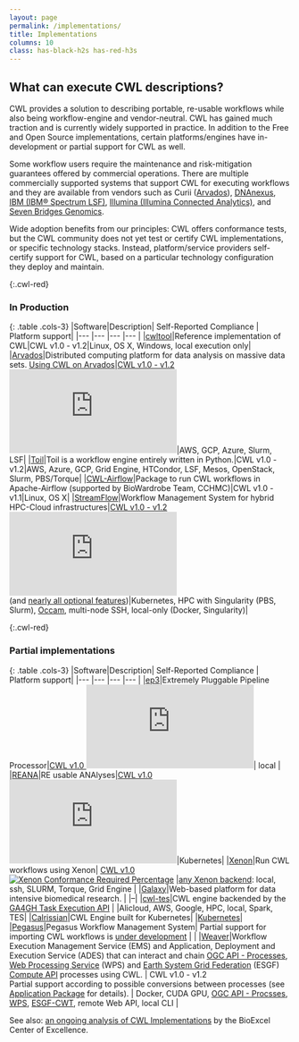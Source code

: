 ```yaml
---
layout: page
permalink: /implementations/
title: Implementations
columns: 10
class: has-black-h2s has-red-h3s
---
```


## What can execute CWL descriptions?
CWL provides a
solution to describing portable, re-usable workflows while also
being workflow-engine and vendor-neutral.
CWL has gained much traction and is currently widely
supported in practice. In addition to the Free and Open Source implementations, certain platforms/engines have in-development or partial support for CWL as well.

Some workflow users require the maintenance and risk-mitigation
guarantees offered by commercial operations. There are multiple
commercially supported systems that support CWL for executing
workflows and they are available from vendors such as Curii
([Arvados](https://arvados.org/)), [DNAnexus](https://www.dnanexus.com/), [IBM (IBM® Spectrum LSF)](https://www.ibm.com/analytics/spectrum-computing), [Illumina
(Illumina Connected Analytics)](https://www.illumina.com/products/by-type/informatics-products/connected-analytics.html?scid=2021-269ECL4851), and [Seven Bridges Genomics](https://www.sevenbridges.com/).

Wide adoption benefits from our principles: CWL offers
conformance tests, but the CWL community does not yet test or certify
CWL implementations, or specific technology stacks. Instead,
platform/service providers self-certify support for CWL, based on a
particular technology configuration they deploy and maintain.

{:.cwl-red}
### In Production

{: .table .cols-3}
|Software|Description| Self-Reported Compliance | Platform support|
|--- |--- |--- |--- |
|[cwltool](https://github.com/common-workflow-language/cwltool)|Reference implementation of CWL|CWL v1.0 - v1.2|Linux, OS X, Windows, local execution only|
|[Arvados](https://arvados.org/)|Distributed computing platform for data analysis on massive data sets. [Using CWL on Arvados](https://doc.arvados.org/user/cwl/cwl-runner.html)|[CWL v1.0 - v1.2 ![Required](https://badgen.net/https/jutro-4zz18-ytx3kamvs9vo8q5.collections.jutro.arvadosapi.com/required.json?icon=commonwl)](https://dev.arvados.org/projects/arvados/wiki/CWL_Conformance)|AWS, GCP, Azure, Slurm, LSF|
|[Toil](https://github.com/BD2KGenomics/toil)|Toil is a workflow engine entirely written in Python.|CWL v1.0 - v1.2|AWS, Azure, GCP, Grid Engine, HTCondor, LSF, Mesos, OpenStack, Slurm, PBS/Torque|
|[CWL-Airflow](https://github.com/Barski-lab/cwl-airflow)|Package to run CWL workflows in Apache-Airflow (supported by BioWardrobe Team, CCHMC)|CWL v1.0 - v1.1|Linux, OS X|
|[StreamFlow](https://streamflow.di.unito.it/)|Workflow Management System for hybrid HPC-Cloud infrastructures|[CWL v1.0 - v1.2 ![Required](https://badgen.net/https/streamflow.di.unito.it/cwl-conformance/v1.2/required.json?icon=commonwl)](https://github.com/alpha-unito/streamflow#cwl-compatibility)<br />(and [nearly all optional features](https://github.com/alpha-unito/streamflow#cwl-compatibility))|Kubernetes, HPC with Singularity (PBS, Slurm), [Occam](https://c3s.unito.it/index.php/super-computer), multi-node SSH, local-only (Docker, Singularity)|

{:.cwl-red}
### Partial implementations

{: .table .cols-3}
|Software|Description| Self-Reported Compliance | Platform support|
|--- |--- |--- |--- |
|[ep3](https://github.com/tom-tan/ep3)|Extremely Pluggable Pipeline Processor|[CWL v1.0 ![Required](https://badgen.net/https/raw.githubusercontent.com/tom-tan/conformance/master/ep3/cwl_v1.0/ep3_latest/required.json?icon=commonwl)](https://github.com/tom-tan/ep3#conformance-tests-for-cwl-v10-for-the-latest-release)| local |
|[REANA](https://docs.reana.io/)|RE usable ANAlyses|[CWL v1.0 ![Required](https://badgen.net/https/raw.githubusercontent.com/reanahub/reana-workflow-engine-cwl/master/badges/v1.0/required.json?icon=commonwl)](https://github.com/reanahub/reana-workflow-engine-cwl#cwl-v10)|Kubernetes|
|[Xenon](https://nlesc.github.io/Xenon/)|Run CWL workflows using Xenon| <a href="https://github.com/xenon-middleware/xenonflow#cwl-compliance-v10">CWL v1.0 <img src="https://badgen.net/https/raw.githubusercontent.com/xenon-middleware/xenon-flow/gh-pages/badges/required.json?icon=commonwl" alt="Xenon Conformance Required Percentage"></a> |[any Xenon backend](https://nlesc.github.io/Xenon/): local, ssh, SLURM, Torque, Grid Engine |
|[Galaxy](https://galaxyproject.org/)|Web-based platform for data intensive biomedical research. | |&#8211;|
|[cwl-tes](https://github.com/ohsu-comp-bio/cwl-tes)|CWL engine backended by the [GA4GH Task Execution API](https://github.com/ga4gh/task-execution-schemas) | |Alicloud, AWS, Google, HPC, local, Spark, TES|
|[Calrissian](https://github.com/Duke-GCB/calrissian)|CWL Engine built for Kubernetes| |[Kubernetes](https://kubernetes.io/)|
|[Pegasus](https://pegasus.isi.edu/documentation/reference-guide/cwl-support.html)|Pegasus Workflow Management System| Partial support for importing CWL workflows is [under development](https://pegasus.isi.edu/documentation/manpages/pegasus-cwl-converter.html) | |
|[Weaver](https://github.com/crim-ca/weaver)|Workflow Execution Management Service (EMS) and Application, Deployment and Execution Service (ADES) that can interact and chain [OGC API - Processes][OAPIP], [Web Processing Service][WPS] (WPS) and [Earth System Grid Federation][ESGF] (ESGF) [Compute API][ESGF-CWT] processes using CWL. | CWL v1.0 - v1.2 <br> Partial support according to possible conversions between processes (see [Application Package][AppPkg] for details). | Docker, CUDA GPU, [OGC API - Procsses][OAPIP], [WPS][WPS], [ESGF-CWT][ESGF-CWT], remote Web API, local CLI | 

[AppPkg]: https://pavics-weaver.readthedocs.io/en/latest/package.html
[ESGF]: https://esgf.llnl.gov/
[ESGF-CWT]: https://github.com/ESGF/esgf-compute-api
[OAPIP]: https://github.com/opengeospatial/ogcapi-processes
[WPS]: https://www.ogc.org/standard/wps/

See also: [an ongoing analysis of CWL Implementations](https://docs.bioexcel.eu/cwl-engine-guide/about.html#summary-of-engines) by the BioExcel Center of Excellence.
